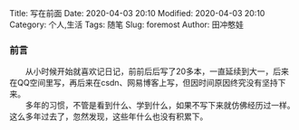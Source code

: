 Title: 写在前面
Date: 2020-04-03 20:10
Modified: 2020-04-03 20:10
Category: 个人,生活
Tags: 随笔
Slug: foremost
Author: 田冲憨娃

### 前言

    从小时候开始就喜欢记日记，前前后后写了20多本，一直延续到大一，后来在QQ空间里写，再后来在csdn、网易博客上写，但因时间原因终究没有坚持下来。  
    多年的习惯，不管是看到什么、学到什么，如果不写下来就仿佛经历过一样。这么多年过去了，忽然发现，这些年什么也没有积累下。